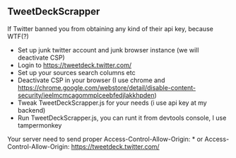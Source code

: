 TweetDeckScrapper
------------------

If Twitter banned you from obtaining any kind of their api key, because WTF(?)

- Set up junk twitter account and junk browser instance (we will deactivate CSP)
- Login to https://tweetdeck.twitter.com/
- Set up your sources search columns etc
- Deactivate CSP in your browser (I use chrome and https://chrome.google.com/webstore/detail/disable-content-security/ieelmcmcagommplceebfedjlakkhpden)
- Tweak TweetDeckScrapper.js for your needs (i use api key at my backend)
- Run TweetDeckScrapper.js, you can runt it from devtools console, I use tampermonkey

Your server need to send proper Access-Control-Allow-Origin: * or Access-Control-Allow-Origin: https://tweetdeck.twitter.com/


